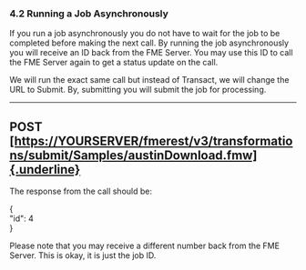 ### 4.2 Running a Job Asynchronously

If you run a job asynchronously you do not have to wait for the job to
be completed before making the next call. By running the job
asynchronously you will receive an ID back from the FME Server. You may
use this ID to call the FME Server again to get a status update on the
call.

We will run the exact same call but instead of Transact, we will change
the URL to Submit. By, submitting you will submit the job for
processing.

  -------------------------------------------------------------------------------------------------------------------------------------------------------------------------------------------
  **POST** [[https://YOURSERVER/fmerest/v3/transformations/submit/Samples/austinDownload.fmw]{.underline}](https://yourserver/fmerest/v3/transformations/submit/Samples/austinDownload.fmw)
  -------------------------------------------------------------------------------------------------------------------------------------------------------------------------------------------

The response from the call should be:

{\
\"id\": 4\
}

Please note that you may receive a different number back from the FME
Server. This is okay, it is just the job ID.
